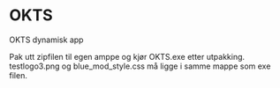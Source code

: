 # OKTS
OKTS dynamisk app

Pak utt zipfilen til egen amppe og kjør OKTS.exe etter utpakking.
testlogo3.png og blue_mod_style.css må ligge i samme mappe som exe filen.
